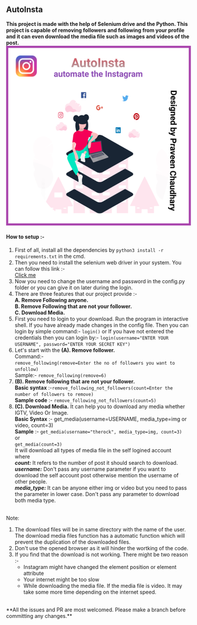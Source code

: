 ## **AutoInsta**
**This project is made with the help of Selenium drive and the Python. This project is capable of removing followers and following from your profile and it can even download the media file such as images and videos of the post.**
<br><img src="AutoInsta.png" alt="poster"><br>
#### **How to setup :-**
1. First of all, install all the dependencies by `python3 install -r requirements.txt` in the cmd.
2. Then you need to install the selenium web driver in your system. You can follow this link :-
<br><a href="https://www.youtube.com/watch?v=dz59GsdvUF8">Click me</a>
3. Now you need to change the username and password in the config.py folder or you can give it on later during the login.
4. There are three features that our project provide :-
**<br> A. Remove Following anyone.
<br> B. Remove Following that are not your follower.
<br> C. Download Media.**
5. First you need to login to your download. Run the program in interactive shell. If you have already made changes in the config file. Then you can login by simple command:- `login()` or If you have not entered the credentials then you can login by:- `login(username="ENTER YOUR USERNAME", password="ENTER YOUR SECRET KEY")`
7. Let's start with the **(A). Remove follower.**
<br>Command:- <br>`remove_following(remove=Enter the no of followers you want to unfollow)`
<br>Sample:- `remove_following(remove=6)`
8. **(B). Remove following that are not your follower.**
<br>**Basic syntax** :-`remove_following_not_followers(count=Enter the number of followers to remove)`
<br> **Sample code** :- `remove_following_not_followers(count=5)`
9. **(C). Download Media.** It can help you to download any media whether IGTV, Video Or Image.
<br> **Basic Syntax** :- get_media(username=USERNAME, media_type=img or video, count=3)
<br> **Sample** :- `get_media(username="therock", media_type=img, count=3)`
<br> or
<br> `get_media(count=3)`
<br>It will download all types of media file in the self logined account
<br>where
<br> **_count:_** It refers to the number of post it should search to download.
<br> **_username:_** Don't pass any username parameter if you want to download the self account post otherwise mention the username of other people.
<br> **_media_type:_** It can be anyone either img or video but you need to pass the parameter in lower case. Don't pass any parameter to download both media  type.

<br/>
Note: 
<ol><li>The download files will be in same directory with the name of the user. The download media files function has a automatic function which will prevent the duplication of the downloaded files.</li>
<li>Don't use the opened browser as it will hinder the wortking of the code.</li>
<li>If you find that the download is not working. There might be two reason :-
<ul>
<li>Instagram might have changed the element position or element attribute</li>
<li>Your internet might be too slow</li>
<li>While downloading the media file. If the media file is video. It may take some more time depending on the internet speed.</li>
</ul></li>
</ol>
<br/>
**All the issues and PR are most welcomed. Please make a branch before committing any changes.**
